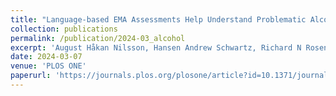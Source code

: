 ```yaml
---
title: "Language-based EMA Assessments Help Understand Problematic Alcohol Consumption"
collection: publications
permalink: /publication/2024-03_alcohol
excerpt: 'August Håkan Nilsson, Hansen Andrew Schwartz, Richard N Rosenthal, James McKay, Huy Vu, **Young-Min Cho**, Syeda Mahwish, Adithya V Ganesan, Lyle Ungar'
date: 2024-03-07
venue: 'PLOS ONE'
paperurl: 'https://journals.plos.org/plosone/article?id=10.1371/journal.pone.0298300'
---
```

